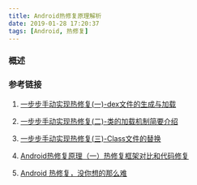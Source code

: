 ```yaml
---
title: Android热修复原理解析
date: 2019-01-28 17:20:37
tags: [Android, 热修复]
---
```


### 概述

>

<!--more-->





### 参考链接

1. [一步步手动实现热修复(一)-dex文件的生成与加载](https://blog.csdn.net/sahadev_/article/details/53318251)
2. [一步步手动实现热修复(二)-类的加载机制简要介绍](https://blog.csdn.net/sahadev_/article/details/53334911)
3. [一步步手动实现热修复(三)-Class文件的替换](https://blog.csdn.net/sahadev_/article/details/53363052)

4. [Android热修复原理（一）热修复框架对比和代码修复](https://blog.csdn.net/itachi85/article/details/79522200)

5. [Android 热修复，没你想的那么难](https://kymjs.com/code/2016/05/08/01/)

